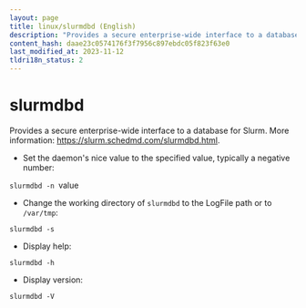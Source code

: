 ```yaml
---
layout: page
title: linux/slurmdbd (English)
description: "Provides a secure enterprise-wide interface to a database for Slurm."
content_hash: daae23c0574176f3f7956c897ebdc05f823f63e0
last_modified_at: 2023-11-12
tldri18n_status: 2
---
```

# slurmdbd

Provides a secure enterprise-wide interface to a database for Slurm.
More information: <https://slurm.schedmd.com/slurmdbd.html>.

- Set the daemon's nice value to the specified value, typically a negative number:

`slurmdbd -n `<span class="tldr-var badge badge-pill bg-dark-lm bg-white-dm text-white-lm text-dark-dm font-weight-bold">value</span>

- Change the working directory of `slurmdbd` to the LogFile path or to `/var/tmp`:

`slurmdbd -s`

- Display help:

`slurmdbd -h`

- Display version:

`slurmdbd -V`
